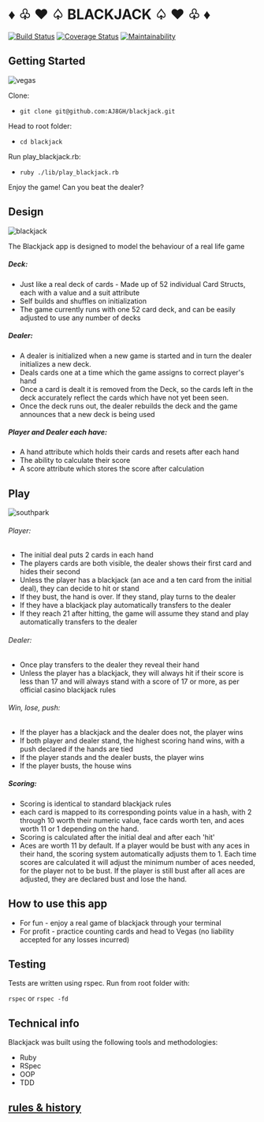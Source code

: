 # ♦︎ ♧ ♥︎ ♤ BLACKJACK ♤ ♥︎ ♧ ♦︎
[![Build Status](https://travis-ci.com/AJ8GH/blackjack.svg?branch=master)](https://travis-ci.com/AJ8GH/blackjack) [![Coverage Status](https://coveralls.io/repos/github/AJ8GH/blackjack/badge.svg?branch=master)](https://coveralls.io/github/AJ8GH/blackjack?branch=master) [![Maintainability](https://api.codeclimate.com/v1/badges/b5ee28ef64bf8bbcf291/maintainability)](https://codeclimate.com/github/AJ8GH/blackjack/maintainability)

## Getting Started

![vegas](https://media.giphy.com/media/ShZ1AHZ1AKyt2/giphy.gif)

Clone:
- `git clone git@github.com:AJ8GH/blackjack.git`

Head to root folder:
- `cd blackjack`

Run play_blackjack.rb:
- `ruby ./lib/play_blackjack.rb`

Enjoy the game! Can you beat the dealer?

## Design

![blackjack](https://www.pinnacle.com/Cms_Data/Contents/Guest/Media/betting-articles/casino/Blackjack/article-how-to-play-blackjack-hero.jpg)

The Blackjack app is designed to model the behaviour of a real life game

##### Deck:
- Just like a real deck of cards - Made up of 52 individual Card Structs, each with a value and a suit attribute
- Self builds and shuffles on initialization
- The game currently runs with one 52 card deck, and can be easily adjusted to use any number of decks

##### Dealer:
- A dealer is initialized when a new game is started and in turn the dealer initializes a new deck.
- Deals cards one at a time which the game assigns to correct player's hand
- Once a card is dealt it is removed from the Deck, so the cards left in the deck accurately reflect the cards which have not yet been seen.
- Once the deck runs out, the dealer rebuilds the deck and the game announces that a new deck is being used

##### Player and Dealer each have:
- A hand attribute which holds their cards and resets after each hand
- The ability to calculate their score
- A score attribute which stores the score after calculation


## Play

![southpark](https://media.giphy.com/media/26ufcZICbgCSGe5sQ/giphy.gif)

###### Player:
- The initial deal puts 2 cards in each hand
- The players cards are both visible, the dealer shows their first card and hides their second
- Unless the player has a blackjack (an ace and a ten card from the initial deal), they can decide to hit or stand
- If they bust, the hand is over. If they stand, play turns to the dealer
- If they have a blackjack play automatically transfers to the dealer
- If they reach 21 after hitting, the game will assume they stand and play automatically transfers to the dealer

###### Dealer:
- Once play transfers to the dealer they reveal their hand
- Unless the player has a blackjack, they will always hit if their score is less than 17 and will always stand with a score of 17 or more, as per official casino blackjack rules

###### Win, lose, push:
- If the player has a blackjack and the dealer does not, the player wins
- If both player and dealer stand, the highest scoring hand wins, with a push declared if the hands are tied
- If the player stands and the dealer busts, the player wins
- If the player busts, the house wins

##### Scoring:
- Scoring is identical to standard blackjack rules
- each card is mapped to its corresponding points value in a hash, with 2 through 10 worth their numeric value, face cards worth ten, and aces worth 11 or 1 depending on the hand.
- Scoring is calculated after the initial deal and after each 'hit'
- Aces are worth 11 by default. If a player would be bust with any aces in their hand, the scoring system automatically adjusts them to 1. Each time scores are calculated it will adjust the minimum number of aces needed, for the player not to be bust. If the player is still bust after all aces are adjusted, they are declared bust and lose the hand.

## How to use this app

- For fun - enjoy a real game of blackjack through your terminal
- For profit - practice counting cards and head to Vegas (no liability accepted for any losses incurred)

## Testing

Tests are written using rspec. Run from root folder with:

`rspec` or `rspec -fd`

## Technical info

Blackjack was built using the following tools and methodologies:
- Ruby
- RSpec
- OOP
- TDD

## [rules & history](https://bicyclecards.com/how-to-play/blackjack/)
